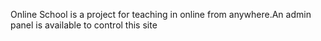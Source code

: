 Online School is a project for teaching in online from anywhere.An admin panel is available to control this site 
